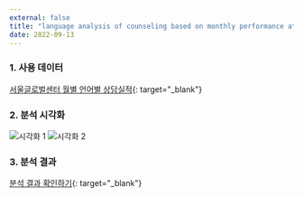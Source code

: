 ```yaml
---
external: false
title: "language analysis of counseling based on monthly performance at seoul global center"
date: 2022-09-13
---
```


### 1. 사용 데이터

[서울글로벌센터 월별 언어별 상담실적](https://data.seoul.go.kr/dataList/OA-15738/S/1/datasetView.do){: target="_blank"}

### 2. 분석 시각화

![시각화 1](https://github.com/WoojinJeonkr/WoojinJeonkr.github.io/blob/main/assets/images/post/%EB%82%A0%EC%A7%9C%EB%B3%84-%EC%83%81%EB%8B%B4-%EB%82%B4%EC%97%AD-%ED%95%A9%EA%B3%84.png?raw=true)
![시각화 2](https://github.com/WoojinJeonkr/WoojinJeonkr.github.io/blob/main/assets/images/post/%EC%83%81%EB%8B%B4-%EC%96%B8%EC%96%B4-%EB%B6%84%ED%8F%AC.png?raw=true)

### 3. 분석 결과

[분석 결과 확인하기](https://nbviewer.org/github/WoojinJeonkr/WoojinJeonkr.github.io/blob/main/assets/images/pdf/seoulglobalcenter_language.pdf){: target="_blank"}
